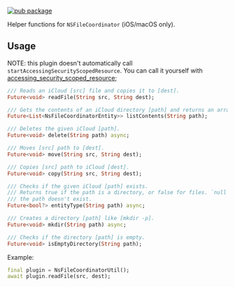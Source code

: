 [![pub package](https://img.shields.io/pub/v/ns_file_coordinator_util.svg)](https://pub.dev/packages/ns_file_coordinator_util)

Helper functions for `NSFileCoordinator` (iOS/macOS only).

## Usage

NOTE: this plugin doesn't automatically call `startAccessingSecurityScopedResource`. You can call it yourself with [accessing_security_scoped_resource](https://pub.dev/packages/accessing_security_scoped_resource);

```dart
/// Reads an iCloud [src] file and copies it to [dest].
Future<void> readFile(String src, String dest);

/// Gets the contents of an iCloud directory [path] and returns an array of [NsFileCoordinatorEntity].
Future<List<NsFileCoordinatorEntity>> listContents(String path);

/// Deletes the given iCloud [path].
Future<void> delete(String path) async;

/// Moves [src] path to [dest].
Future<void> move(String src, String dest);

/// Copies [src] path to iCloud [dest].
Future<void> copy(String src, String dest);

/// Checks if the given iCloud [path] exists.
/// Returns true if the path is a directory, or false for files. `null` if
/// the path doesn't exist.
Future<bool?> entityType(String path) async;

/// Creates a directory [path] like [mkdir -p].
Future<void> mkdir(String path) async;

/// Checks if the directory [path] is empty.
Future<void> isEmptyDirectory(String path);
```

Example:

```dart
final plugin = NsFileCoordinatorUtil();
await plugin.readFile(src, dest);
```
